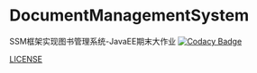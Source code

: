 # DocumentManagementSystem
 SSM框架实现图书管理系统-JavaEE期末大作业
[![Codacy Badge](https://app.codacy.com/project/badge/Grade/4da27719f2d649ec93a433cc0607fb75)](https://www.codacy.com/gh/mark-yjx/DocumentManagementSystem/dashboard?utm_source=github.com&amp;utm_medium=referral&amp;utm_content=mark-yjx/DocumentManagementSystem&amp;utm_campaign=Badge_Grade)

[LICENSE](LICENSE)
